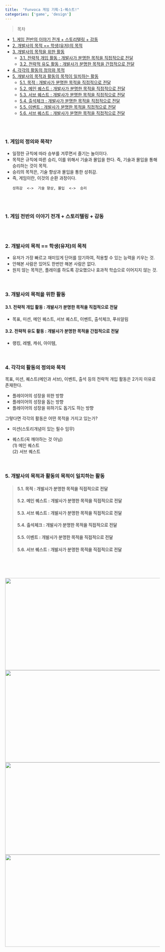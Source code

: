 ```yaml
---
title:  "Funvoca 게임 기획-1-퀘스트!"
categories: ['game', 'design']
---
```

>목차
- [1. 게임 전반의 이야기 전개 + 스토리텔링 + 감동](#1-게임-전반의-이야기-전개--스토리텔링--감동)
- [2. 개발사의 목적  ==  학생(유저)의 목적](#2-개발사의-목적----학생유저의-목적)
- [3. 개발사의 목적을 위한 활동](#3-개발사의-목적을-위한-활동)
  - [3.1. 전략적 개입 활동 : 개발사가 분명한 목적을 직접적으로 전달](#31-전략적-개입-활동--개발사가-분명한-목적을-직접적으로-전달)
  - [3.2. 전략적 유도 활동 : 개발사가 분명한 목적을 간접적으로 전달](#32-전략적-유도-활동--개발사가-분명한-목적을-간접적으로-전달)
- [4. 각각의 활동의 정의와 목적](#4-각각의-활동의-정의와-목적)
- [5. 개발사의 목적과 활동의 목적이 일치하는 활동](#5-개발사의-목적과-활동의-목적이-일치하는-활동)
  - [5.1. 목적 : 개발사가 분명한 목적을 직접적으로 전달](#51-목적--개발사가-분명한-목적을-직접적으로-전달)
  - [5.2. 메인 퀘스트 : 개발사가 분명한 목적을 직접적으로 전달](#52-메인-퀘스트--개발사가-분명한-목적을-직접적으로-전달)
  - [5.3. 서브 퀘스트 : 개발사가 분명한 목적을 직접적으로 전달](#53-서브-퀘스트--개발사가-분명한-목적을-직접적으로-전달)
  - [5.4. 출석체크 : 개발사가 분명한 목적을 직접적으로 전달](#54-출석체크--개발사가-분명한-목적을-직접적으로-전달)
  - [5.5. 이벤트 : 개발사가 분명한 목적을 직접적으로 전달](#55-이벤트--개발사가-분명한-목적을-직접적으로-전달)
  - [5.6. 서브 퀘스트 : 개발사가 분명한 목적을 직접적으로 전달](#56-서브-퀘스트--개발사가-분명한-목적을-직접적으로-전달)

<br><br>

  
### 1. 게임의 정의와 목적?
  - 일정한 규칙에 따라 승부를 겨루면서 즐기는 놀이이다.
  - 목적은 규칙에 따른 승리, 이를 위해서 기술과 몰입을 한다. 즉, 기술과 몰입을 통해 승리하는 것이 목적.
  - 승리의 목적은, 기술 향상과 몰입을 통한 성취감.
  - 즉, 게임이란, 이것의 순환 과정이다.
    ```
    성취감  <->  기술 향상, 몰입  <->  승리
    ```

<br><br>

### 1. 게임 전반의 이야기 전개 + 스토리텔링 + 감동  
<br><br>

### 2. 개발사의 목적  ==  학생(유저)의 목적  
- 유저가 가장 빠르고 재미있게 단어를 암기하여, 적용할 수 있는 능력을 키우는 것.  
- 안해본 사람은 있어도 한번만 해본 사람은 없다.  
- 원치 않는 목적은, 플레이를 하도록 강요했으나 효과적 학습으로 이어지지 않는 것.  
<br><br>

### 3. 개발사의 목적을 위한 활동
#### 3.1. 전략적 개입 활동 : 개발사가 분명한 목적을 직접적으로 전달  
- 목표, 미션, 메인 퀘스트, 서브 퀘스트, 이벤트, 출석체크, 푸쉬알림  
#### 3.2. 전략적 유도 활동 : 개발사가 분명한 목적을 간접적으로 전달  
- 랭킹, 레벨, 캐쉬, 아이템,  
<br><br>
 
### 4. 각각의 활동의 정의와 목적  
목표, 미션, 퀘스트(메인과 서브), 이벤트, 출석 등의 전략적 개입 활동은 2가지 이유로 존재한다.  
- 플레이어의 성장을 위한 방향  
- 플레이어의 성장을 돕는 방향  
- 플레이어의 성장을 위하기도 돕기도 하는 방향  
  
그렇다면 각각의 활동은 어떤 목적을 가지고 있는가?  
- 미션(스토리개념이 있는 필수 임무)  

- 퀘스트(꼭 깨야하는 것 아님)  
  (1) 메인 퀘스트  
  (2) 서브 퀘스트  
<br><br>
 
### 5. 개발사의 목적과 활동의 목적이 일치하는 활동  
>#### 5.1. 목적 : 개발사가 분명한 목적을 직접적으로 전달  
>#### 5.2. 메인 퀘스트 : 개발사가 분명한 목적을 직접적으로 전달  
>#### 5.3. 서브 퀘스트 : 개발사가 분명한 목적을 직접적으로 전달  
>#### 5.4. 출석체크 : 개발사가 분명한 목적을 직접적으로 전달  
>#### 5.5. 이벤트 : 개발사가 분명한 목적을 직접적으로 전달  
>#### 5.6. 서브 퀘스트 : 개발사가 분명한 목적을 직접적으로 전달  
<br><br><br>

<center><img src = "https://user-images.githubusercontent.com/44697751/227115248-14bda920-d811-4313-8386-5e2ed4d97dff.png" width = "600" height = "300"></center>  
<center><img src = "https://user-images.githubusercontent.com/44697751/227115159-f9981702-ef4f-4f1e-90c7-bd8b9e0dfa3d.png" width = "600" height = "300"></center> <center><img src = "https://user-images.githubusercontent.com/44697751/227115322-86cab404-eb5b-4de7-9350-e0ffc8c73c09.png" width = "600" height = "300"></center> <center><img src = "https://user-images.githubusercontent.com/44697751/227115346-974318bc-2740-499e-9036-957255dd93ac.png" width = "600" height = "300"></center> 



